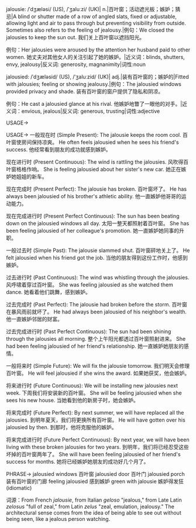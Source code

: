 jalousie: /ˈdʒæləsi/ (US), /ˈʒaluːzi/ (UK)| n.|百叶窗；活动遮光板；嫉妒；猜忌|A blind or shutter made of a row of angled slats, fixed or adjustable, allowing light and air to pass through but preventing visibility from outside.  Sometimes also refers to the feeling of jealousy.|例句：We closed the jalousies to keep the sun out. 我们关上百叶窗以遮挡阳光。

例句：Her jalousies were aroused by the attention her husband paid to other women. 她丈夫对其他女人的关注引起了她的嫉妒。|近义词：blinds, shutters, envy, jealousy|反义词: generosity, magnanimity|词性:noun


jalousied: /ˈdʒæləsid/ (US), /ˈʒaluːzid/ (UK)| adj.|装有百叶窗的；嫉妒的|Fitted with jalousies; feeling or showing jealousy.|例句：The jalousied windows provided privacy and shade. 装有百叶窗的窗户提供了隐私和阴凉。

例句：He cast a jalousied glance at his rival. 他嫉妒地瞥了一眼他的对手。|近义词：envious, jealous|反义词: generous, trusting|词性:adjective


USAGE->

USAGE->
一般现在时 (Simple Present):
The jalousie keeps the room cool.  百叶窗使房间保持凉爽。
He often feels jalousied when he sees his friend's success. 他经常看到朋友的成功就感到嫉妒。

现在进行时 (Present Continuous):
The wind is rattling the jalousies. 风吹得百叶窗格格作响。
She is feeling jalousied about her sister's new car. 她正在嫉妒她姐姐的新车。


现在完成时 (Present Perfect):
The jalousie has broken. 百叶窗坏了。
He has always been jalousied of his brother's athletic ability. 他一直嫉妒他哥哥的运动能力。


现在完成进行时 (Present Perfect Continuous):
The sun has been beating down on the jalousied windows all day. 太阳一整天都照射着百叶窗。
She has been feeling jalousied of her colleague's promotion. 她一直嫉妒她同事的升职。


一般过去时 (Simple Past):
The jalousie slammed shut. 百叶窗砰地关上了。
He felt jalousied when his friend got the job. 当他的朋友得到这份工作时，他感到嫉妒。


过去进行时 (Past Continuous):
The wind was whistling through the jalousies. 风呼啸着穿过百叶窗。
She was feeling jalousied as she watched them dance. 她看着他们跳舞，感到嫉妒。


过去完成时 (Past Perfect):
The jalousie had broken before the storm. 百叶窗在暴风雨前就坏了。
He had always been jalousied of his neighbor's wealth. 他一直嫉妒邻居的财富。


过去完成进行时 (Past Perfect Continuous):
The sun had been shining through the jalousies all morning. 整个上午阳光都透过百叶窗照射进来。
She had been feeling jalousied of her friend's relationship. 她一直嫉妒她朋友的感情。


一般将来时 (Simple Future):
We will fix the jalousie tomorrow. 我们明天会修理百叶窗。
He will feel jalousied if she wins the award. 如果她获奖，他会嫉妒。


将来进行时 (Future Continuous):
We will be installing new jalousies next week. 下周我们将安装新的百叶窗。
She will be feeling jalousied when she sees his new house. 当她看到他的新房子时，她会嫉妒。


将来完成时 (Future Perfect):
By next summer, we will have replaced all the jalousies. 到明年夏天，我们将更换所有百叶窗。
He will have gotten over his jalousied by then. 到那时，他将克服他的嫉妒。


将来完成进行时 (Future Perfect Continuous):
By next year, we will have been living with these broken jalousies for two years. 到明年，我们将已经忍受这些坏掉的百叶窗两年了。
She will have been feeling jalousied of her friend's success for months. 她将已经嫉妒她朋友的成功好几个月了。



PHRASE->
jalousied windows 百叶窗
jalousied door 百叶门
jalousied porch  装有百叶窗的门廊
feeling jalousied 感到嫉妒
green with jalousie 嫉妒得发狂 (idiomatic)


词源：From French *jalousie*, from Italian *geloso* "jealous," from Late Latin *zelosus* "full of zeal," from Latin *zelus* "zeal, emulation, jealousy." The architectural sense comes from the idea of being able to see out without being seen, like a jealous person watching.
